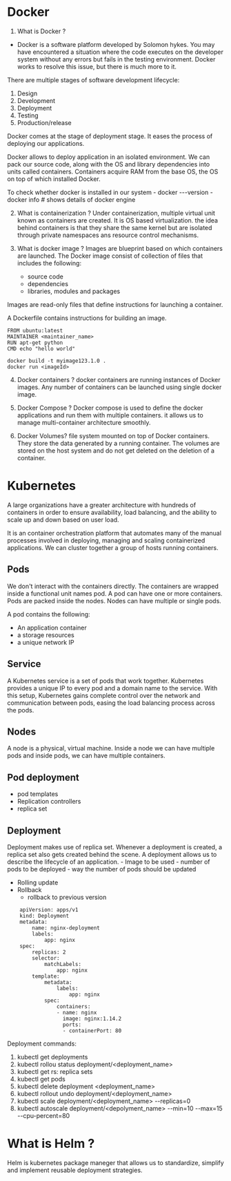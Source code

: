# Docker
1. What is Docker ?
- Docker is a software platform developed by Solomon hykes. You may have encountered a situation where the code executes on the developer system without any errors but fails in the testing environment. Docker works to resolve this issue, but there is much more to it.

There are multiple stages of software development lifecycle:
1. Design
2. Development
3. Deployment
4. Testing
5. Production/release

Docker comes at the stage of deployment stage. It eases the process of deploying our applications.

Docker allows to deploy application in an isolated environment. We can pack our source code, along with the OS and library dependencies into units called containers. Containers acquire RAM from the base OS, the OS on top of which installed Docker.

To check whether docker is installed in our system
    - docker ---version
    - docker info # shows details of docker engine

2. What is containerization ?
Under containerization, multiple virtual unit known as containers are created. It is OS based virtualization. the idea behind containers is that they share the same kernel but are isolated through private namespaces ans resource control mechanisms. 

3. What is docker image ?
Images are blueprint based on which containers are launched. The Docker image consist of collection of files that includes the following:
    - source code
    - dependencies 
    - libraries, modules and packages

Images are read-only files that define instructions for launching a container.

A Dockerfile contains instructions for building an image.

```
FROM ubuntu:latest
MAINTAINER <maintainer_name>
RUN apt-get python
CMD echo "hello world"

```

```
docker build -t myimage123.1.0 .
docker run <imageId>
```

4. Docker containers ?
docker containers are running instances of Docker images. Any number of containers can be launched using single docker image.

5. Docker Compose ?
Docker compose is used to define the docker applications and run them with multiple containers. it allows us to manage multi-container architecture smoothly.

6. Docker Volumes?
file system mounted on top of Docker containers. They store the data generated by a running container. The volumes are stored on the host system and do not get deleted on the deletion of a container.

# Kubernetes
A large organizations have a greater architecture with hundreds of containers in order to ensure availability, load balancing, and the ability to scale up and down based on user load.

It is an container orchestration platform that automates many of the manual processes involved in deploying, managing and scaling containerized applications. We can cluster together a group of hosts running containers.

## Pods
We don't interact with the containers directly. The containers are wrapped inside a functional unit names pod. A pod can have one or more containers. Pods are packed inside the nodes. Nodes can have multiple or single pods.

A pod contains the following:
- An application container
- a storage resources
- a unique network IP

## Service
A Kubernetes service is a set of pods that work together. Kubernetes provides a unique IP to every pod and a domain name to the service. With this setup, Kubernetes gains complete control over the network and communication between pods, easing the load balancing process across the pods.

## Nodes
A node is a physical, virtual machine. Inside a node we can have multiple pods and inside pods, we can have multiple containers.

## Pod deployment
- pod templates
- Replication controllers
- replica set

## Deployment
Deployment makes use of replica set. Whenever a deployment is created, a replica set also gets created behind the scene. A deployment allows us to describe the lifecycle of an application.
    - Image to be used
    - number of pods to be deployed
    - way the number of pods should be updated

- Rolling update
- Rollback
    - rollback to previous version

```
    apiVersion: apps/v1
    kind: Deployment
    metadata:
        name: nginx-deployment
        labels:
            app: nginx
    spec:
        replicas: 2
        selector:
            matchLabels:
                app: nginx
        template:
            metadata:
                labels:
                    app: nginx
            spec:
                containers:
                - name: nginx
                  image: nginx:1.14.2
                  ports:
                  - containerPort: 80

```

Deployment commands:
1. kubectl get deployments
2. kubectl rollou status deployment/<deployment_name>
3. kubectl get rs: replica sets
4. kubectl get pods
5. kubectl delete deployment <deployment_name>
6. kubectl rollout undo deployment/<deployment_name>
7. kubectl scale deployment/<deployment_name> --replicas=0
8. kubectl autoscale deployment/<depolyment_name> --min=10 --max=15 --cpu-percent=80


# What is Helm ?
Helm is kubernetes package maneger that allows us to standardize, simplify and implement reusable deployment strategies.